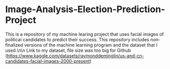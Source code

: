# Image-Analysis-Election-Prediction-Project
This is a repository of my machine learing project that uses facial images of political candidates to predict their success. This repository includes non-finalized versions of the machine learning program and the dataset that I used.\n\n
Link to my dataset, file size was too big for Github (https://www.kaggle.com/datasets/raymonddeminglin/us-and-cn-candidates-facial-images-2000-present)
